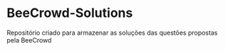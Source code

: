 # BeeCrowd-Solutions

Repositório criado para armazenar as soluções das questões propostas pela BeeCrowd
